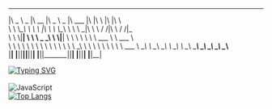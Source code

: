 ## 
 _____ ______   ________  _____ ______   ________  ___  __    ___  __           
|\   _ \  _   \|\   __  \|\   _ \  _   \|\   ___ \|\  \|\  \ |\  \|\  \         
\ \  \\\__\ \  \ \  \|\  \ \  \\\__\ \  \ \  \_|\ \ \  \/  /|\ \  \/  /|_       
 \ \  \\|__| \  \ \   _  _\ \  \\|__| \  \ \  \ \\ \ \   ___  \ \   ___  \      
  \ \  \    \ \  \ \  \\  \\ \  \    \ \  \ \  \_\\ \ \  \\ \  \ \  \\ \  \ ___ 
   \ \__\    \ \__\ \__\\ _\\ \__\    \ \__\ \_______\ \__\\ \__\ \__\\ \__\\__\
    \|__|     \|__|\|__|\|__|\|__|     \|__|\|_______|\|__| \|__|\|__| \|__\|__|

[![Typing SVG](https://readme-typing-svg.herokuapp.com?color=%2336BCF7&lines=what's+up)](https://git.io/typing-svg)</br></br>
![JavaScript](https://img.shields.io/badge/javascript-%23323330.svg?style=for-the-badge&logo=javascript&logoColor=%23F7DF1E)</br>
[![Top Langs](https://github-readme-stats.vercel.app/api/top-langs/?username=marmadukkk&layout=compact)](https://github.com/marmadukkk/github-readme-stats)
